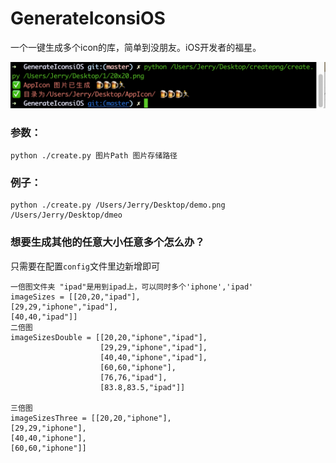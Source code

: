 # GenerateIconsiOS
一个一键生成多个icon的库，简单到没朋友。iOS开发者的福星。


![](./ret.png)

### 参数：
```
python ./create.py 图片Path 图片存储路径
```
### 例子：

```
python ./create.py /Users/Jerry/Desktop/demo.png /Users/Jerry/Desktop/dmeo
```

### 想要生成其他的任意大小任意多个怎么办？


只需要在配置`config`文件里边新增即可

```
一倍图文件夹 "ipad"是用到ipad上，可以同时多个'iphone','ipad'
imageSizes = [[20,20,"ipad"],
[29,29,"iphone","ipad"],
[40,40,"ipad"]]
二倍图
imageSizesDouble = [[20,20,"iphone","ipad"],
                    [29,29,"iphone","ipad"],
                    [40,40,"iphone","ipad"],
                    [60,60,"iphone"],
                    [76,76,"ipad"],
                    [83.8,83.5,"ipad"]]
                    
三倍图        
imageSizesThree = [[20,20,"iphone"],
[29,29,"iphone"],
[40,40,"iphone"],
[60,60,"iphone"]]
```






